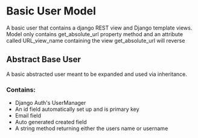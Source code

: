 # Basic User Model
A basic user that contains a django REST view and Django template views. Model only contains get_absolute_url property method and an attribute called URL_view_name containing the view get_absolute_url will reverse

## Abstract Base User
A basic abstracted user meant to be expanded and used via inheritance.

### Contains:
- Django Auth's UserManager
- An id field automatically set up and is primary key
- Email field
- Auto generated created field
- A string method returning either the users name or username
